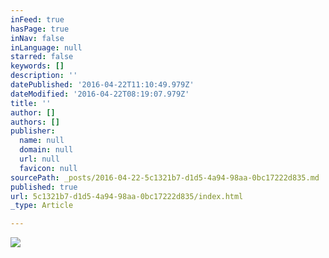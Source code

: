 ```yaml
---
inFeed: true
hasPage: true
inNav: false
inLanguage: null
starred: false
keywords: []
description: ''
datePublished: '2016-04-22T11:10:49.979Z'
dateModified: '2016-04-22T08:19:07.979Z'
title: ''
author: []
authors: []
publisher:
  name: null
  domain: null
  url: null
  favicon: null
sourcePath: _posts/2016-04-22-5c1321b7-d1d5-4a94-98aa-0bc17222d835.md
published: true
url: 5c1321b7-d1d5-4a94-98aa-0bc17222d835/index.html
_type: Article

---
```

![](https://the-grid-user-content.s3-us-west-2.amazonaws.com/b958c19c-1056-4294-9d41-75de5c1af5e3.png)